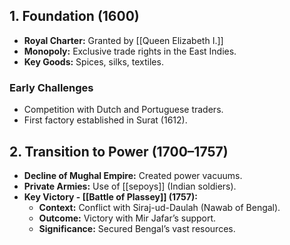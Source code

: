 
## 1. Foundation (1600)  
- **Royal Charter:** Granted by [[Queen Elizabeth I.]]  
- **Monopoly:** Exclusive trade rights in the East Indies.  
- **Key Goods:** Spices, silks, textiles.  
### Early Challenges  
- Competition with Dutch and Portuguese traders.  
- First factory established in Surat (1612).  
## 2. Transition to Power (1700–1757)  
- **Decline of Mughal Empire:** Created power vacuums.  
- **Private Armies:** Use of [[sepoys]] (Indian soldiers).  
- **Key Victory - [[Battle of Plassey]] (1757):**  
  - **Context:** Conflict with Siraj-ud-Daulah (Nawab of Bengal).  
  - **Outcome:** Victory with Mir Jafar’s support.  
  - **Significance:** Secured Bengal’s vast resources.  